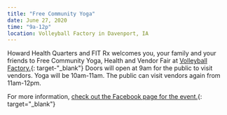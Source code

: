 ```yaml
---
title: "Free Community Yoga"
date: June 27, 2020
time: "9a-12p"
location: Volleyball Factory in Davenport, IA
---
```

Howard Health Quarters and FIT Rx welcomes you, your family and your friends to Free Community Yoga, Health and Vendor Fair at [Volleyball Factory.](https://www.facebook.com/Volleyball-Factory-210489642885689/?ref=gs&eid=ARBf4verxLSb5V4UOG3RjrX5twG5BD6p0Rgre0Mr_vtevqwEtymgoppl-Y1HsFHah0strYPgc8LCMMpf&fref=gs&dti=2494456113939283&hc_location=group){: target-"_blank"} Doors will open at 9am for the public to visit vendors. Yoga will be 10am-11am. The public can visit vendors again from 11am-12pm.

For more information, [check out the Facebook page for the event.](https://www.facebook.com/events/s/free-community-yoga-health-ven/187164729375072/){: target="_blank"}